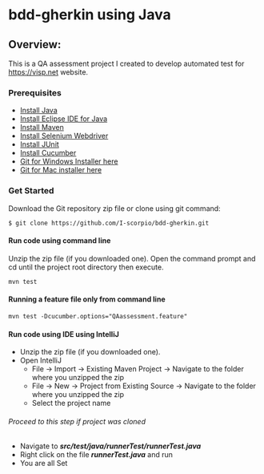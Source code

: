 # bdd-gherkin using Java

## Overview:

This is a QA assessment project I created to develop automated test for https://visp.net website.

### **Prerequisites**
-  [Install Java](https://java.com/en/download/)
-  [Install Eclipse IDE for Java](https://www.eclipse.org/downloads/packages/release/indigo/r/eclipse-ide-java-developers)
-  [Install Maven](https://maven.apache.org/download.cgi)
-  [Install Selenium Webdriver](https://www.selenium.dev/documentation/en/selenium_installation/installing_selenium_libraries/)
-  [Install JUnit](https://github.com/junit-team/junit4/wiki/Download-and-Install)
-  [Install Cucumber](https://cucumber.io/docs/installation/java/)
-  [Git for Windows Installer here](https://git-for-windows.github.io/)
-  [Git for Mac installer here](https://sourceforge.net/projects/git-osx-installer/files/)


### **Get Started**
Download the Git repository zip file or clone using git command:
```
$ git clone https://github.com/I-scorpio/bdd-gherkin.git
```
#### **Run code using command line** 
Unzip the zip file (if you downloaded one).
Open the command prompt and cd until the project root directory then execute.
```
mvn test 
```
#### **Running a feature file only from command line**
```
mvn test -Dcucumber.options="QAassessment.feature" 
```
#### **Run code using IDE using IntelliJ** 
-   Unzip the zip file (if you downloaded one).
-   Open IntelliJ
    -   File -> Import -> Existing Maven Project -> Navigate to the folder where you unzipped the zip
    - File -> New -> Project from Existing Source -> Navigate to the folder where you unzipped the zip
    -   Select the project name 
######  Proceed to this step if project was cloned
- Navigate to ***src/test/java/runnerTest/runnerTest.java***  
- Right click on the file ***runnerTest.java*** and run 
- You are all Set
